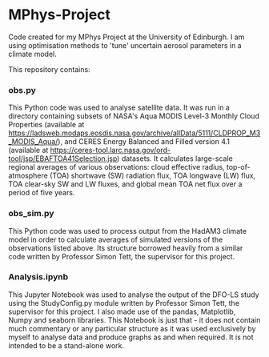 # MPhys-Project
Code created for my MPhys Project at the University of Edinburgh. I am using optimisation methods to 'tune' uncertain aerosol parameters in a climate model.

This repository contains:

### obs.py
This Python code was used to analyse satellite data. It was run in a directory containing subsets of NASA's Aqua MODIS Level-3 Monthly Cloud Properties (available at https://ladsweb.modaps.eosdis.nasa.gov/archive/allData/5111/CLDPROP_M3_MODIS_Aqua/), and CERES Energy Balanced and Filled version 4.1 (available at https://ceres-tool.larc.nasa.gov/ord-tool/jsp/EBAFTOA41Selection.jsp) datasets. It calculates large-scale regional averages of various observations: cloud effective radius, top-of-atmosphere (TOA) shortwave (SW) radiation flux, TOA longwave (LW) flux, TOA clear-sky SW and LW fluxes, and global mean TOA net flux over a period of five years.

### obs_sim.py
This Python code was used to process output from the HadAM3 climate model in order to calculate averages of simulated versions of the observations listed above. Its structure borrowed heavily from a similar code written by Professor Simon Tett, the supervisor for this project.

### Analysis.ipynb
This Jupyter Notebook was used to analyse the output of the DFO-LS study using the StudyConfig.py module written by Professor Simon Tett, the supervisor for this project. I also made use of the pandas, Matplotlib, Numpy and seaborn libraries. This Notebook is just that - it does not contain much commentary or any particular structure as it was used exclusively by myself to analyse data and produce graphs as and when required. It is not intended to be a stand-alone work.
